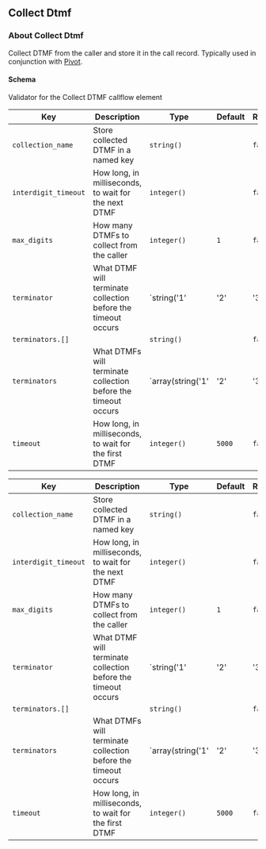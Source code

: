 ## Collect Dtmf

### About Collect Dtmf

Collect DTMF from the caller and store it in the call record. Typically used in conjunction with [Pivot](./pivot.md).

#### Schema

Validator for the Collect DTMF callflow element



Key | Description | Type | Default | Required
--- | ----------- | ---- | ------- | --------
`collection_name` | Store collected DTMF in a named key | `string()` |   | `false`
`interdigit_timeout` | How long, in milliseconds, to wait for the next DTMF | `integer()` |   | `false`
`max_digits` | How many DTMFs to collect from the caller | `integer()` | `1` | `false`
`terminator` | What DTMF will terminate collection before the timeout occurs | `string('1' | '2' | '3' | '4' | '5' | '6' | '7' | '8' | '9' | '0' | '#' | '*')` | `#` | `false`
`terminators.[]` |   | `string()` |   | `false`
`terminators` | What DTMFs will terminate collection before the timeout occurs | `array(string('1' | '2' | '3' | '4' | '5' | '6' | '7' | '8' | '9' | '0' | '#' | '*'))` |   | `false`
`timeout` | How long, in milliseconds, to wait for the first DTMF | `integer()` | `5000` | `false`



Key | Description | Type | Default | Required
--- | ----------- | ---- | ------- | --------
`collection_name` | Store collected DTMF in a named key | `string()` |   | `false`
`interdigit_timeout` | How long, in milliseconds, to wait for the next DTMF | `integer()` |   | `false`
`max_digits` | How many DTMFs to collect from the caller | `integer()` | `1` | `false`
`terminator` | What DTMF will terminate collection before the timeout occurs | `string('1' | '2' | '3' | '4' | '5' | '6' | '7' | '8' | '9' | '0' | '#' | '*')` | `#` | `false`
`terminators.[]` |   | `string()` |   | `false`
`terminators` | What DTMFs will terminate collection before the timeout occurs | `array(string('1' | '2' | '3' | '4' | '5' | '6' | '7' | '8' | '9' | '0' | '#' | '*'))` |   | `false`
`timeout` | How long, in milliseconds, to wait for the first DTMF | `integer()` | `5000` | `false`
